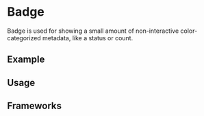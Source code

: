 <script setup>
  import Vue from './vue.md';
  import Elements from './elements.md';
  import React from './react.md';
  import Android from './android.md';
</script>

# Badge

Badge is used for showing a small amount of non-interactive color-categorized metadata, like a status or count.

<components-status react='released' vue='released' elements='released' android='released' />

## Example

<theme-switcher />

<badge-example />

## Usage

<component-design-guidelines name="Warp - Components / Badge" link="https://www.figma.com/file/nkiRpuVu6XRfvY96BA80H8/Components-overview?type=design&node-id=249-11911&mode=design&t=CxdPkiD3C2rBtqKv-0" />

<component-questions />

## Frameworks

<tabs-content> 
  <template #react>
    <react />
  </template>
  <template #vue>
    <vue />
  </template>
  <template #elements>
    <elements />
  </template>
  <template #android>
    <android />
  </template>
</tabs-content>
